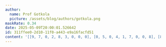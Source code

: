 ```yaml
---
author:
  name: Prof Gotkola
  picture: /assets/blog/authors/gotkola.png
maskRate: 0.34
date: 2025-05-09T20:00:01.526642
id: 311ffee0-2d10-11f0-a443-e9a16facfd51
content: '[[9, 7, 0, 2, 8, 3, 0, 0, 0], [0, 5, 0, 4, 1, 7, 0, 0, 8], [8, 0, 4, 0, 0, 5, 7, 0, 0], [0, 9, 5, 3, 7, 0, 0, 8, 6], [0, 0, 0, 6, 0, 0, 9, 5, 0], [4, 8, 6, 1, 5, 9, 0, 0, 7], [7, 4, 0, 8, 3, 6, 5, 0, 2], [5, 0, 8, 7, 9, 1, 4, 6, 3], [1, 6, 3, 5, 4, 2, 8, 7, 9]]'
---
```

